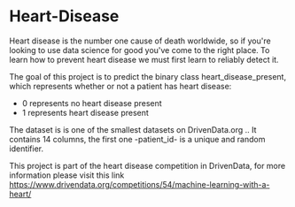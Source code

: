 # Heart-Disease

Heart disease is the number one cause of death worldwide, so if you're looking to use data science for good you've come to the right place. To learn how to prevent heart disease we must first learn to reliably detect it.

The goal of this project is to predict the binary class heart_disease_present, which represents whether or not a patient has heart disease:

- 0 represents no heart disease present
- 1 represents heart disease present

The dataset is is one of the smallest datasets on DrivenData.org .. It contains 14 columns, the first one -patient_id- is a unique and random identifier.

This project is part of the heart disease competition in DrivenData, for more information please visit this link https://www.drivendata.org/competitions/54/machine-learning-with-a-heart/ 
